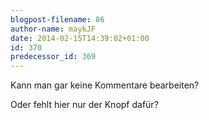 ```yaml
---
blogpost-filename: 86
author-name: maykJF
date: 2014-02-15T14:39:02+01:00
id: 370
predecessor_id: 369
---
```


<p>Kann man gar keine Kommentare bearbeiten?</p>

<p>Oder fehlt hier nur der Knopf dafür?</p>


